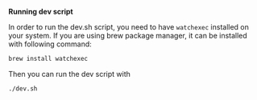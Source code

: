 **Running dev script**

In order to run the dev.sh script, you need to have `watchexec` installed on your system.
If you are using brew package manager, it can be installed with following command:

```bash
brew install watchexec
```

Then you can run the dev script with
```bash
./dev.sh
```
